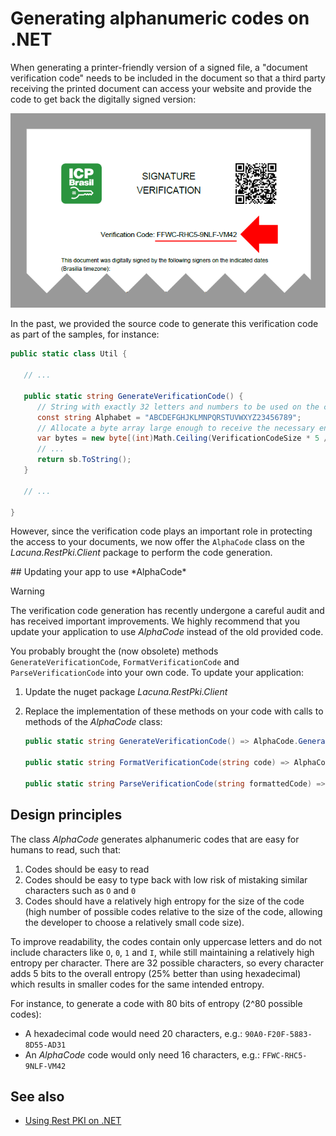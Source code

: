 ﻿# Generating alphanumeric codes on .NET

When generating a printer-friendly version of a signed file, a "document verification code" needs to be included in the
document so that a third party receiving the printed document can access your website and provide the code to get back the
digitally signed version:

![Codigo de verificacao](../../../../images/verification-code.png)

In the past, we provided the source code to generate this verification code as part of the samples, for instance:

```cs
public static class Util {
   
   // ...

   public static string GenerateVerificationCode() {
      // String with exactly 32 letters and numbers to be used on the codes.
      const string Alphabet = "ABCDEFGHJKLMNPQRSTUVWXYZ23456789";
      // Allocate a byte array large enough to receive the necessary entropy
      var bytes = new byte[(int)Math.Ceiling(VerificationCodeSize * 5 / 8.0)];
      // ...
      return sb.ToString();
   }

   // ...

}
```

However, since the verification code plays an important role in protecting the access to your documents, we now offer
the `AlphaCode` class on the *Lacuna.RestPki.Client* package to perform the code generation.

<a name="update-code" />
## Updating your app to use *AlphaCode*

> [!WARNING]
> The verification code generation has recently undergone a careful audit and has received important improvements.
> We highly recommend that you update your application to use *AlphaCode* instead of the old provided code.

You probably brought the (now obsolete) methods `GenerateVerificationCode`, `FormatVerificationCode` and `ParseVerificationCode`
into your own code. To update your application:

1. Update the nuget package *Lacuna.RestPki.Client*
1. Replace the implementation of these methods on your code with calls to methods of the *AlphaCode* class:

   ```cs
   public static string GenerateVerificationCode() => AlphaCode.Generate();
   
   public static string FormatVerificationCode(string code) => AlphaCode.Format(code);
   
   public static string ParseVerificationCode(string formattedCode) => AlphaCode.Parse(formattedCode);
   ```

## Design principles

The class *AlphaCode* generates alphanumeric codes that are easy for humans to read, such that:

1. Codes should be easy to read
1. Codes should be easy to type back with low risk of mistaking similar characters such as `O` and `0`
1. Codes should have a relatively high entropy for the size of the code (high number of possible codes relative to the size of the code, allowing the developer
   to choose a relatively small code size).

To improve readability, the codes contain only uppercase letters and do not include characters like `O`, `0`, `1` and `I`, while
still maintaining a relatively high entropy per character. There are 32 possible characters, so every character adds 5 bits to the overall
entropy (25% better than using hexadecimal) which results in smaller codes for the same intended entropy.

For instance, to generate a code with 80 bits of entropy (2^80 possible codes):

* A hexadecimal code would need 20 characters, e.g.: `90A0-F20F-5883-8D55-AD31`
* An *AlphaCode* code would only need 16 characters, e.g.: `FFWC-RHC5-9NLF-VM42`

## See also

* [Using Rest PKI on .NET](index.md)
